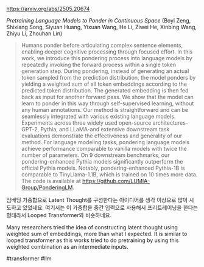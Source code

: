 https://arxiv.org/abs/2505.20674

*Pretraining Language Models to Ponder in Continuous Space* (Boyi Zeng, Shixiang Song, Siyuan Huang, Yixuan Wang, He Li, Ziwei He, Xinbing Wang, Zhiyu Li, Zhouhan Lin)

> Humans ponder before articulating complex sentence elements, enabling deeper cognitive processing through focused effort. In this work, we introduce this pondering process into language models by repeatedly invoking the forward process within a single token generation step. During pondering, instead of generating an actual token sampled from the prediction distribution, the model ponders by yielding a weighted sum of all token embeddings according to the predicted token distribution. The generated embedding is then fed back as input for another forward pass. We show that the model can learn to ponder in this way through self-supervised learning, without any human annotations. Our method is straightforward and can be seamlessly integrated with various existing language models. Experiments across three widely used open-source architectures-GPT-2, Pythia, and LLaMA-and extensive downstream task evaluations demonstrate the effectiveness and generality of our method. For language modeling tasks, pondering language models achieve performance comparable to vanilla models with twice the number of parameters. On 9 downstream benchmarks, our pondering-enhanced Pythia models significantly outperform the official Pythia models. Notably, pondering-enhanced Pythia-1B is comparable to TinyLlama-1.1B, which is trained on 10 times more data. The code is available at https://github.com/LUMIA-Group/PonderingLM.

임베딩 가중합으로 Latent Thought를 구성한다는 아이디어를 생각 이상으로 많이 시도하고 있었네요. 여기서는 이 가중합을 중간 입력으로 사용해서 프리트레이닝을 한다는 형태라서 Looped Transformer와 비슷하네요.

<english>
Many researchers tried the idea of constructing latent thought using weighted sum of embeddings, more than what I expected. It is similar to looped transformer as this works tried to do pretraining by using this weighted combination as an intermediate inputs.
</english>

#transformer #llm 